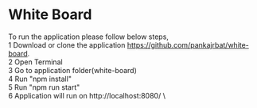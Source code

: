 # White Board
To run the application please follow below steps,  \
1 Download or clone the application https://github.com/pankajrbat/white-board.  \
2 Open Terminal  \
3 Go to application folder(white-board)  \
4 Run "npm install"  \
5 Run "npm run start"  \
6 Application will run on http://localhost:8080/  \